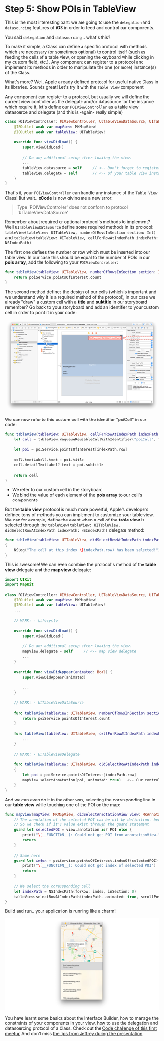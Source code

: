 # Step 5: Show POIs in TableView

This is the most interesting part: we are going to use the `delegation` and `datasourcing` features of **iOS** in order to feed and control our components. 

You said `delegation` and `datasourcing`... what's this?

To make it simple, a Class can define a specific protocol with methods which are necessary (or sometimes optional) to control itself (such as feeding the cells of a table view, or opening the keyboard while clicking in my custom field, etc.). Any component can register to a protocol and implement its methods in order to manipulate the one (or more) instance(s) of the Class. 

What's more? Well, Apple already defined protocol for useful native Class in its libraries. Sounds great! Let's try it with the `Table View` component:

Any component can register to a protocol, but usually we will define the current view controller as the delegate and/or datasource for the instance which require it, let's define our `POIViewController` as a table view datasource and delegate (and this is -again- really simple):

```swift
class POIViewController: UIViewController, UITableViewDataSource, UITableViewDelegate {
    @IBOutlet weak var mapView: MKMapView!
    @IBOutlet weak var tableView: UITableView!

	override func viewDidLoad() {
        super.viewDidLoad()

        // Do any additional setup after loading the view.
        ...
        tableView.datasource = self		// <-- Don't forget to register the view controller as the datasource and delegate 
        tableView.delegate = self		// <-- of your table view instance
    }
}
```

That's it, your `POIViewController` can handle any instance of the `Table View` Class! But wait.. **xCode** is now giving me a new error:

> Type 'POIViewController' does not conform to protocol 'UITableViewDataSource'

Remember about required or optional protocol's methods to implement? Well `UITableViewDataSource` define some required methods in its protocol: `tableView(tableView: UITableView, numberOfRowsInSection section: Int)` and `tableView(tableView: UITableView, cellForRowAtIndexPath indexPath: NSIndexPath)`

The first one defines the number or row which must be inserted into our table view. In our case this should be equal to the number of POIs in our **pois array**, add the following to your `POIViewController`:

```swift
func tableView(tableView: UITableView, numberOfRowsInSection section: Int) -> Int {
    return poiService.pointsOfInterest.count
}
```

The second method defines the design of our cells (which is important and we understand why it is a required method of the protocol), in our case we already "draw" a custom cell with a **title** and **subtitle** in our storyboard remember? Go back to your storyboard and add an identifier to your custom cell in order to point it in your code:

![illustration5](../illustrations/illustration5.png)

We can now refer to this custom cell with the identifier "poiCell" in our code:

```swift
func tableView(tableView: UITableView, cellForRowAtIndexPath indexPath: NSIndexPath) -> UITableViewCell {
    let cell = tableView.dequeueReusableCellWithIdentifier("poiCell", forIndexPath: indexPath)
    
    let poi = poiService.pointsOfInterest[indexPath.row]
    
    cell.textLabel?.text = poi.title
    cell.detailTextLabel?.text = poi.subtitle
    
    return cell
}
```

* We refer to our custom cell in the storyboard
* We bind the value of each element of the **pois array** to our cell's components

But the **table view** protocol is much more powerful, Apple's developers defined tons of methods you can implement to customize your table view. We can for example, define the event when a cell of the **table view** is selected through the `tableView(tableView: UITableView, didSelectRowAtIndexPath indexPath: NSIndexPath)` delegate method:

```swift
func tableView(tableView: UITableView, didSelectRowAtIndexPath indexPath: NSIndexPath)
{
    NSLog("The cell at this index \(indexPath.row) has been selected!")
}
```

This is awesome! We can even combine the protocol's method of the **table view** delegate and the **map view** delegate:

```swift
import UIKit
import MapKit

class POIViewController: UIViewController, UITableViewDataSource, UITableViewDelegate, MKMapViewDelegate {    // <- map view delegation protocol
    @IBOutlet weak var mapView: MKMapView!
    @IBOutlet weak var tableView: UITableView!
 	...   

    // MARK: - Lifecycle
    
    override func viewDidLoad() {
        super.viewDidLoad()

        // Do any additional setup after loading the view.
        mapView.delegate = self		// <-- map view delegate
        ...
    }
    
    override func viewDidAppear(animated: Bool) {
        super.viewDidAppear(animated)
        
        ...
    }

    // MARK: - UITableViewDataSource
    
    func tableView(tableView: UITableView, numberOfRowsInSection section: Int) -> Int {
        return poiService.pointsOfInterest.count
    }
    
    func tableView(tableView: UITableView, cellForRowAtIndexPath indexPath: NSIndexPath) -> UITableViewCell {
        ...
    }
    
    // MARK: - UITableViewDelegate
    
    func tableView(tableView: UITableView, didSelectRowAtIndexPath indexPath: NSIndexPath)
    {
        let poi = poiService.pointsOfInterest[indexPath.row]
        mapView.selectAnnotation(poi, animated: true)	<-- Our controller can now interact with the map view through the delegate's methods
    }
}
```

And we can even do it in the other way, selecting the corresponding line in our **table view** while touching one of the POI on the map:

```swift
func mapView(mapView: MKMapView, didSelectAnnotationView view: MKAnnotationView) {
    // The annotation of the selected POI can be nil by definition, because it's an optional
    // So we check if it's value exist through the guard statement
    guard let selectedPOI = view.annotation as? POI else {
        print("\(__FUNCTION__): Could not get POI from annotationView.")
        return
    }
    
    // Same here
    guard let index = poiService.pointsOfInterest.indexOf(selectedPOI) else {
        print("\(__FUNCTION__): Could not get index of selected POI")
        return
    }

    // We select the coressponding cell
    let indexPath = NSIndexPath(forRow: index, inSection: 0)
    tableView.selectRowAtIndexPath(indexPath, animated: true, scrollPosition: .Top)
}
```

Build and run.. your application is running like a charm! 

![illustration6](../illustrations/illustration6.png)

You have learnt some basics about the Interface Builder, how to manage the constraints of your components in your view, how to use the delegation and datasourcing protocol of a Class. Check out the [Code challenge of this first meetup](../part3/intro.md) And don't miss [the tips from Jeffrey during the presentation](../part2/snippets.md)